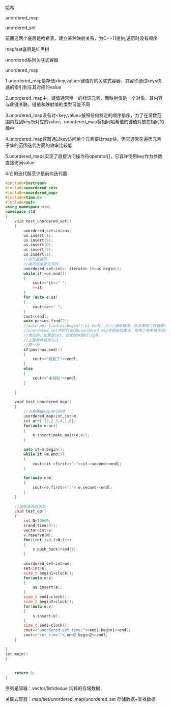 哈希



unordered_map

unordered_set

前面这两个底层是哈希表，建立某种映射关系，为C++11提供,遍历时没有顺序



map/set底层是红黑树



unordered系列关联式容器

unordered_map

1.unordered_map是存储<key,value>键值对的关联式容器，其容许通过keys快速的索引到与其对应的value

2.unordered_map中，键值通常唯一的标识元素，而映射值是一个对象，其内容与此键关联，键值和映射值的类型可能不同

3.unordered_map没有对<key,value>按照任何特定的顺序排序，为了在常数范围内找到key所对应的value，unordered_map将相同哈希值的键值对放在相同的桶中

4.unordered_map容器通过key访问单个元素要比map快，但它通常在遍历元素子集的范围迭代方面的效率比较低

5.unordered_maps实现了直接访问操作符operator[]，它容许使用key作为参数直接访问value

6.它的迭代器至少是前向迭代器

```cpp
#include<iostream>
#include<unordered_set>
#include<unordered_map>
#include<time.h>
#include<set>
using namespace std;
namespace std
{
    void test_unordered_set()
    {
        unordered_set<int>us;
        us.insert(1);
        us.insert(5);
        us.insert(0);
        us.insert(2);
        us.insert(1);
        //迭代器遍历
        //遍历结果是无序的
        unordered_set<int>::iterator it=us.begin();
        while(it!=us.end())
        {
            cout<<*it<<" ";
            ++it;
        }
        for (auto e:us)
        {
            cout<<e<<" ";
        }
        cout<<endl;
        auto pos=us.find(2);
        //auto pos find(us.begin(),us.end(),2)//通用算法，有点事每个容器都可以使用，泛型编程，暴力查找，时间复杂度是O(N)
        //unordered_set中的find是unordered_map专用查找算法，使用了哈希特性进行查找，效率高,查找效率是O(1)
        //类似的，如果是set，查找效率是O(logN)
        //上面两种查找方式：
        //第一种
        if(pos!=us.end())
        {
            cout<<"找到了"<<endl;
        }
        else
        {
            cout<<"未找到"<<endl;
        }
        
    }
    
    void_test_unordered_map()
    {
        //不会根据key进行排序
        unordered_map<int,int>m;
       	int arr[]{5,2,3,4,1,0};
        for(auto e:arr)
        {
            m.insert(make_pair(e,e));
        }
        
        auto it=m.begin();
        while(it!=m.end())
        {
            cout<<it->first<<":"<<it->second<<endl;
        }
        
        for(auto e:m)
        {
            cout<<e.first<<":"<,e.second<<endl;
        }
    }
    
    //增删查改的效率
    void test_op()
    {
       	int N=10000;
        srand(time(0));
        vector<int>v;
        v.reserve(N);
        for(iint i=0;i<N;i++)
        {
            v.push_back(rand());
        }
        
        unordered_set<int>us;
        set<int>s;
        size_t begin1=clock();
        for(auto e:v)
        {
            us.insert(e);
        }
        size_t end1=clock();
        size_t begin2=clock();
        for(auto e:v)
        {
            s.insert(e);
        }
        size_t end2=clock();
        cout<<"unordered_set_time:"<<end1-begin1<<endl;
        cout<<"set_time:"<,end2-begin2<<endl;
    }
    
}
int main()
{
    
    
    return 0;
}
```

序列是容器：vector/list/deque 纯粹的存储数据

关联式容器：map/set/unordered_map/unordered_set 存储数据+查找数据

